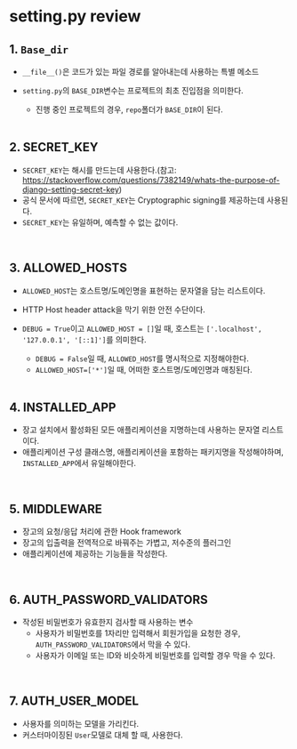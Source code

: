 # setting.py review

## 1. `Base_dir`

- `__file__()`은 코드가 있는 파일 경로를 알아내는데 사용하는 특별 메소드

- `setting.py`의 `BASE_DIR`변수는 프로젝트의 최초 진입점을 의미한다.

  - 진행 중인 프로젝트의 경우, `repo`폴더가 `BASE_DIR`이 된다. 

  <br/>

## 2. SECRET_KEY

- `SECRET_KEY`는 해시를 만드는데 사용한다.(참고: https://stackoverflow.com/questions/7382149/whats-the-purpose-of-django-setting-secret-key)
- 공식 문서에 따르면, `SECRET_KEY`는 Cryptographic signing를 제공하는데 사용된다.
- `SECRET_KEY`는 유일하며, 예측할 수 없는 값이다.

<br/>

## 3. ALLOWED_HOSTS

- `ALLOWED_HOST`는 호스트명/도메인명을 표현하는 문자열을 담는 리스트이다.

- HTTP Host header attack을 막기 위한 안전 수단이다.

- `DEBUG = True`이고 `ALLOWED_HOST = []`일 때, 호스트는  `['.localhost', '127.0.0.1', '[::1]']`를 의미한다.

  - `DEBUG = False`일 때, `ALLOWED_HOST`를 명시적으로 지정해야한다.
  - `ALLOWED_HOST=['*']`일 때, 어떠한 호스트명/도메인명과 매칭된다.

  <br/>

## 4. INSTALLED_APP

- 장고 설치에서 활성화된 모든 애플리케이션을 지명하는데 사용하는 문자열 리스트이다.
- 애플리케이션 구성 클래스명, 애플리케이션을 포함하는 패키지명을 작성해야하며, `INSTALLED_APP`에서 유일해야한다.

<br/>

## 5. MIDDLEWARE

- 장고의 요청/응답 처리에 관한 Hook framework
- 장고의 입출력을 전역적으로 바꿔주는 가볍고, 저수준의 플러그인
- 애플리케이션에 제공하는 기능들을 작성한다.

<br/>

## 6. AUTH_PASSWORD_VALIDATORS

- 작성된 비밀번호가 유효한지 검사할 때 사용하는 변수
  - 사용자가 비밀번호를 1자리만 입력해서 회원가입을 요청한 경우, `AUTH_PASSWORD_VALIDATORS`에서 막을 수 있다.
  - 사용자가 이메일 또는 ID와 비슷하게 비밀번호를 입력할 경우 막을 수 있다.

<br/>

## 7. AUTH_USER_MODEL

- 사용자를 의미하는 모델을 가리킨다.
- 커스터마이징된 `User`모델로 대체 할 때, 사용한다.

